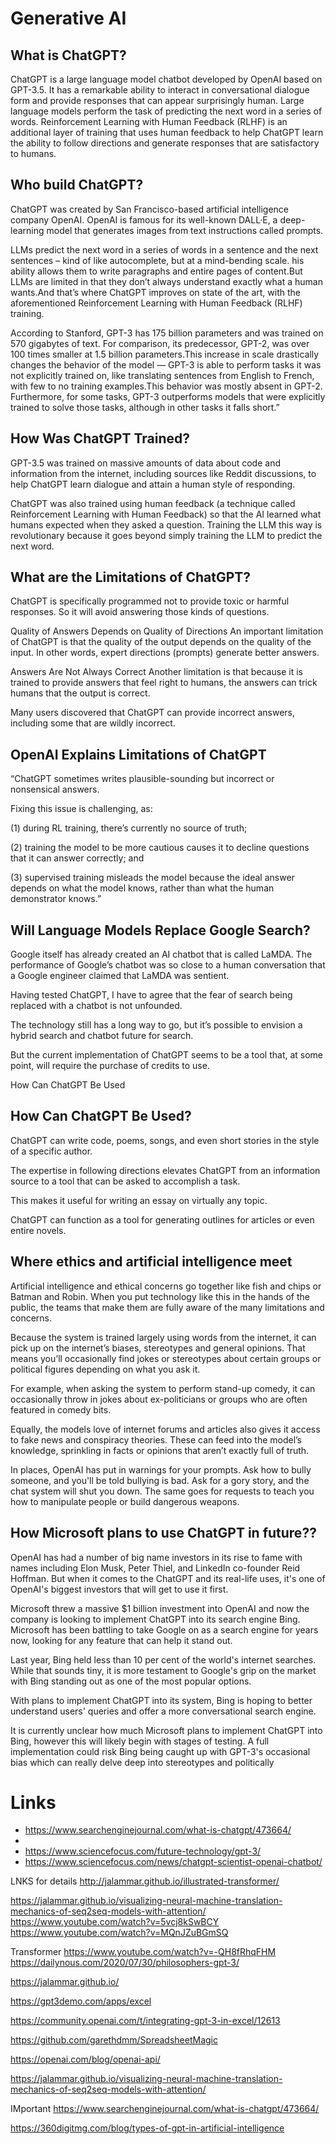 # Generative AI

## What is ChatGPT?
ChatGPT is a large language model chatbot developed by OpenAI based on GPT-3.5. It has a remarkable ability to interact in conversational dialogue form and provide responses that can appear surprisingly human. Large language models perform the task of predicting the next word in a series of words. Reinforcement Learning with Human Feedback (RLHF) is an additional layer of training that uses human feedback to help ChatGPT learn the ability to follow directions and generate responses that are satisfactory to humans.

## Who build ChatGPT?
ChatGPT was created by San Francisco-based artificial intelligence company OpenAI. OpenAI is famous for its well-known DALL·E, a deep-learning model that generates images from text instructions called prompts.

LLMs predict the next word in a series of words in a sentence and the next sentences – kind of like autocomplete, but at a mind-bending scale. his ability allows them to write paragraphs and entire pages of content.But LLMs are limited in that they don’t always understand exactly what a human wants.And that’s where ChatGPT improves on state of the art, with the aforementioned Reinforcement Learning with Human Feedback (RLHF) training.

According to Stanford, GPT-3 has 175 billion parameters and was trained on 570 gigabytes of text. For comparison, its predecessor, GPT-2, was over 100 times smaller at 1.5 billion parameters.This increase in scale drastically changes the behavior of the model — GPT-3 is able to perform tasks it was not explicitly trained on, like translating sentences from English to French, with few to no training examples.This behavior was mostly absent in GPT-2. Furthermore, for some tasks, GPT-3 outperforms models that were explicitly trained to solve those tasks, although in other tasks it falls short.”

## How Was ChatGPT Trained?
GPT-3.5 was trained on massive amounts of data about code and information from the internet, including sources like Reddit discussions, to help ChatGPT learn dialogue and attain a human style of responding.

ChatGPT was also trained using human feedback (a technique called Reinforcement Learning with Human Feedback) so that the AI learned what humans expected when they asked a question. Training the LLM this way is revolutionary because it goes beyond simply training the LLM to predict the next word.

## What are the Limitations of ChatGPT?
ChatGPT is specifically programmed not to provide toxic or harmful responses. So it will avoid answering those kinds of questions.

Quality of Answers Depends on Quality of Directions
An important limitation of ChatGPT is that the quality of the output depends on the quality of the input. In other words, expert directions (prompts) generate better answers.

Answers Are Not Always Correct
Another limitation is that because it is trained to provide answers that feel right to humans, the answers can trick humans that the output is correct.

Many users discovered that ChatGPT can provide incorrect answers, including some that are wildly incorrect.

## OpenAI Explains Limitations of ChatGPT
“ChatGPT sometimes writes plausible-sounding but incorrect or nonsensical answers.

Fixing this issue is challenging, as:

(1) during RL training, there’s currently no source of truth;

(2) training the model to be more cautious causes it to decline questions that it can answer correctly; and

(3) supervised training misleads the model because the ideal answer depends on what the model knows, rather than what the human demonstrator knows.”


## Will Language Models Replace Google Search?
Google itself has already created an AI chatbot that is called LaMDA. The performance of Google’s chatbot was so close to a human conversation that a Google engineer claimed that LaMDA was sentient.

Having tested ChatGPT, I have to agree that the fear of search being replaced with a chatbot is not unfounded.

The technology still has a long way to go, but it’s possible to envision a hybrid search and chatbot future for search.

But the current implementation of ChatGPT seems to be a tool that, at some point, will require the purchase of credits to use.

How Can ChatGPT Be Used

## How Can ChatGPT Be Used?
ChatGPT can write code, poems, songs, and even short stories in the style of a specific author.

The expertise in following directions elevates ChatGPT from an information source to a tool that can be asked to accomplish a task.

This makes it useful for writing an essay on virtually any topic.

ChatGPT can function as a tool for generating outlines for articles or even entire novels.

## Where ethics and artificial intelligence meet
Artificial intelligence and ethical concerns go together like fish and chips or Batman and Robin. When you put technology like this in the hands of the public, the teams that make them are fully aware of the many limitations and concerns.

Because the system is trained largely using words from the internet, it can pick up on the internet’s biases, stereotypes and general opinions. That means you’ll occasionally find jokes or stereotypes about certain groups or political figures depending on what you ask it.

For example, when asking the system to perform stand-up comedy, it can occasionally throw in jokes about ex-politicians or groups who are often featured in comedy bits.

Equally, the models love of internet forums and articles also gives it access to fake news and conspiracy theories. These can feed into the model’s knowledge, sprinkling in facts or opinions that aren’t exactly full of truth.

In places, OpenAI has put in warnings for your prompts. Ask how to bully someone, and you'll be told bullying is bad. Ask for a gory story, and the chat system will shut you down. The same goes for requests to teach you how to manipulate people or build dangerous weapons.

## How Microsoft plans to use ChatGPT in future??
OpenAI has had a number of big name investors in its rise to fame with names including Elon Musk, Peter Thiel, and LinkedIn co-founder Reid Hoffman. But when it comes to the ChatGPT and its real-life uses, it's one of OpenAI's biggest investors that will get to use it first.

Microsoft threw a massive $1 billion investment into OpenAI and now the company is looking to implement ChatGPT into its search engine Bing. Microsoft has been battling to take Google on as a search engine for years now, looking for any feature that can help it stand out.

Last year, Bing held less than 10 per cent of the world's internet searches. While that sounds tiny, it is more testament to Google's grip on the market with Bing standing out as one of the most popular options.

With plans to implement ChatGPT into its system, Bing is hoping to better understand users' queries and offer a more conversational search engine.

It is currently unclear how much Microsoft plans to implement ChatGPT into Bing, however this will likely begin with stages of testing. A full implementation could risk Bing being caught up with GPT-3's occasional bias which can really delve deep into stereotypes and politically













# Links
* https://www.searchenginejournal.com/what-is-chatgpt/473664/
* [LAMDA]: https://www.searchenginejournal.com/google-lamda-sentient/454820/
* https://www.sciencefocus.com/future-technology/gpt-3/
* https://www.sciencefocus.com/news/chatgpt-scientist-openai-chatbot/

LNKS for details
http://jalammar.github.io/illustrated-transformer/

https://jalammar.github.io/visualizing-neural-machine-translation-mechanics-of-seq2seq-models-with-attention/
https://www.youtube.com/watch?v=5vcj8kSwBCY
https://www.youtube.com/watch?v=MQnJZuBGmSQ



Transformer
https://www.youtube.com/watch?v=-QH8fRhqFHM
https://dailynous.com/2020/07/30/philosophers-gpt-3/

https://jalammar.github.io/

https://gpt3demo.com/apps/excel

https://community.openai.com/t/integrating-gpt-3-in-excel/12613

https://github.com/garethdmm/SpreadsheetMagic



https://openai.com/blog/openai-api/

https://jalammar.github.io/visualizing-neural-machine-translation-mechanics-of-seq2seq-models-with-attention/


IMportant
https://www.searchenginejournal.com/what-is-chatgpt/473664/

https://360digitmg.com/blog/types-of-gpt-in-artificial-intelligence

